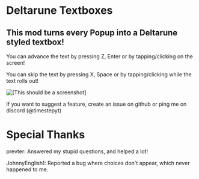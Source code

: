 # Deltarune Textboxes

## This mod turns every <cb>Popup</c> into a <cr>Deltarune</c> styled textbox!

You can <cj>advance</c> the text by pressing <cy>Z</c>, <cy>Enter</c> or by </cy>tapping</c>/</cy>clicking</c> on the screen!

You can <cj>skip</c> the text by pressing <cy>X</c>, <cy>Space</c> or by <cy>tapping</c>/<cy>clicking</c> while the text rolls out!

![[This should be a screenshot]](timestepyt.deltarune_textboxes/screenshot.jpg&scale:0.5)

If you want to suggest a feature, create an issue on github or ping me on discord (@timestepyt)

# Special Thanks
<cr>prevter</c>: Answered my stupid questions, and helped a lot!

JohnnyEnglish1: Reported a bug where choices don't appear, which never happened to me.